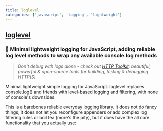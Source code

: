 ```yaml
---
title: loglevel
categories: ['javascript', 'logging', 'lightweight']
---
```

## [loglevel](https://github.com/pimterry/loglevel)

### :ledger: Minimal lightweight logging for JavaScript, adding reliable log level methods to wrap any available console.log methods


[npm-image]: https://img.shields.io/npm/v/loglevel.svg?style=flat
[npm-url]: https://npmjs.org/package/loglevel

> _Don't debug with logs alone - check out [HTTP Toolkit](https://httptoolkit.tech/javascript): beautiful, powerful & open-source tools for building, testing & debugging HTTP(S)_

Minimal lightweight simple logging for JavaScript. loglevel replaces console.log() and friends with level-based logging and filtering, with none of console's downsides.

This is a barebones reliable everyday logging library. It does not do fancy things, it does not let you reconfigure appenders or add complex log filtering rules or boil tea (more's the pity), but it does have the all core functionality that you actually use:
